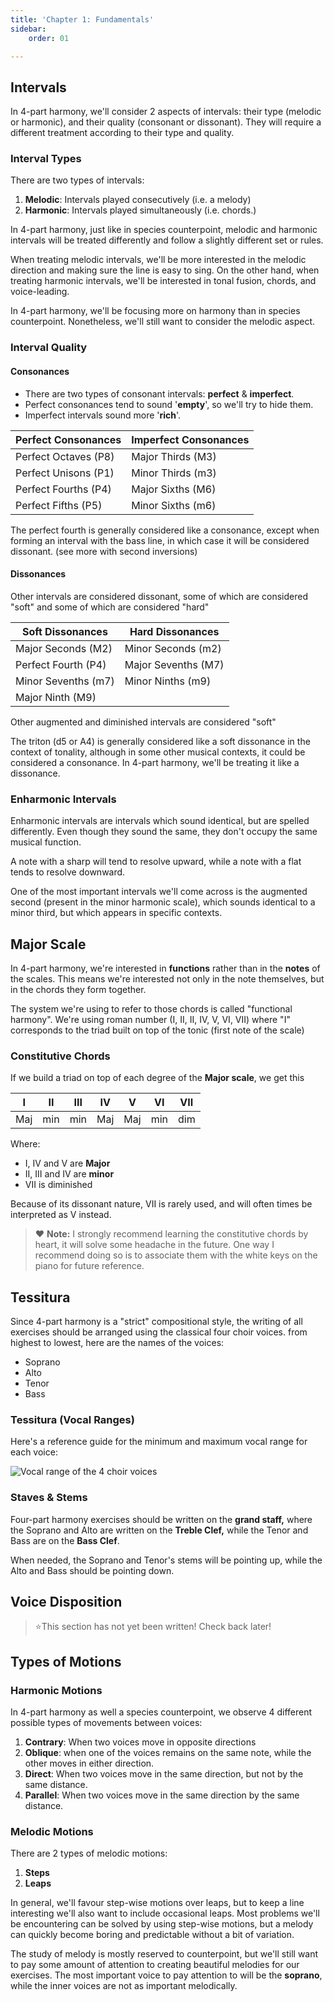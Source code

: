 ```yaml
---
title: 'Chapter 1: Fundamentals'
sidebar:
    order: 01

---
```



## Intervals

In 4-part harmony, we'll consider 2 aspects of intervals: their type (melodic or harmonic), and their quality (consonant or dissonant). They will require a different treatment according to their type and quality.

### Interval Types

There are two types of intervals:

1. **Melodic**: Intervals played consecutively (i.e. a melody)
2. **Harmonic**: Intervals played simultaneously (i.e. chords.)

In 4-part harmony, just like in species counterpoint, melodic and harmonic intervals will be treated differently and follow a slightly different set or rules.

When treating melodic intervals, we'll be more interested in the melodic direction and making sure the line is easy to sing. On the other hand, when treating harmonic intervals, we'll be interested in tonal fusion, chords, and voice-leading.

In 4-part harmony, we'll be focusing more on harmony than in species counterpoint. Nonetheless, we'll still want to consider the melodic aspect.

### Interval Quality

#### Consonances

- There are two types of consonant intervals: **perfect** & **imperfect**.
- Perfect consonances tend to sound '**empty**', so we'll try to hide them.
- Imperfect intervals sound more '**rich**'.

| **Perfect Consonances** | **Imperfect Consonances** |
| ----------------------- | ------------------------- |
| Perfect Octaves (P8)    | Major Thirds (M3)         |
| Perfect Unisons (P1)   | Minor Thirds (m3)         |
| Perfect Fourths (P4)    | Major Sixths (M6)         |
| Perfect Fifths (P5)     | Minor Sixths (m6)         |

The perfect fourth is generally considered like a consonance, except when forming an interval with the bass line, in which case it will be considered dissonant. (see more with second inversions)

#### Dissonances

Other intervals are considered dissonant, some of which are considered "soft" and some of which are considered "hard"

| **Soft Dissonances** | **Hard Dissonances** |
| -------------------- | -------------------- |
| Major Seconds (M2)   | Minor Seconds (m2)   |
| Perfect Fourth (P4)  | Major Sevenths (M7)  |
| Minor Sevenths (m7)  | Minor Ninths (m9)    |
| Major Ninth (M9)     |                      |

Other augmented and diminished intervals are considered "soft"

The triton (d5 or A4) is generally considered like a soft dissonance in the context of tonality, although in some other musical contexts, it could be considered a consonance. In 4-part harmony, we'll be treating it like a dissonance.

### Enharmonic Intervals

Enharmonic intervals are intervals which sound identical, but are spelled differently. Even though they sound the same, they don't occupy the same musical function.

A note with a sharp will tend to resolve upward, while a note with a flat tends to resolve downward.

One of the most important intervals we'll come across is the augmented second (present in the minor harmonic scale), which sounds identical to a minor third, but which appears in specific contexts.

## Major Scale

In 4-part harmony, we're interested in **functions** rather than in the **notes** of the scales.  This means we're interested not only in the note themselves, but in the chords they form together.

The system we're using to refer to those chords is called "functional harmony".  We're using roman number (I, II, II, IV, V, VI, VII) where "I" corresponds to the triad built on top of the tonic (first note of the scale)

### Constitutive Chords

If we build a triad on top of each degree of the **Major scale**, we get this

| I   | II  | III | IV  | V   | VI  | VII |
| --- | --- | --- | --- | --- | --- | --- |
| Maj | min | min | Maj | Maj | min | dim |

Where:

- I, IV and V are **Major**
- II, III and IV are **minor**
- VII is diminished

Because of its dissonant nature, VII is rarely used, and will often times be interpreted as V instead.

> ❤️ **Note:** I strongly recommend learning the constitutive chords by heart, it will solve some headache in the future.  One way I recommend doing so is to associate them with the white keys on the piano for future reference.

## Tessitura

Since 4-part harmony is a "strict" compositional style, the writing of all exercises should be arranged using the classical four choir voices.  from highest to lowest, here are the names of the voices:

- Soprano
- Alto
- Tenor
- Bass

### Tessitura (Vocal Ranges)

Here's a reference guide for the minimum and maximum vocal range for each voice:

![Vocal range of the 4 choir voices](@assets/tessiture-des-quatre-voix-de-choeur.png)

### Staves & Stems

Four-part harmony exercises should be written on the **grand staff,** where the Soprano and Alto are written on the **Treble Clef,** while the Tenor and Bass are on the **Bass Clef**.

When needed, the Soprano and Tenor's stems will be pointing up, while the Alto and Bass should be pointing down.

## Voice Disposition

> ⭐This section has not yet been written!  Check back later!

## Types of Motions

### Harmonic Motions

In 4-part harmony as well a species counterpoint, we observe 4 different possible types of movements between voices:

1. **Contrary**: When two voices move in opposite directions
2. **Oblique**: when one of the voices remains on the same note, while the other moves in either direction.
3. **Direct**: When two voices move in the same direction, but not by the same distance.
4. **Parallel**: When two voices move in the same direction by the same distance.

### Melodic Motions

There are 2 types of melodic motions:

1. **Steps**
2. **Leaps**

In general, we'll favour step-wise motions over leaps, but to keep a line interesting we'll also want to include occasional leaps.  Most problems we'll be encountering can be solved by using step-wise motions, but a melody can quickly become boring and predictable without a bit of variation.

The study of melody is mostly reserved to counterpoint, but we'll still want to pay some amount of attention to creating beautiful melodies for our exercises.  The most important voice to pay attention to will be the **soprano**, while the inner voices are not as important melodically.

